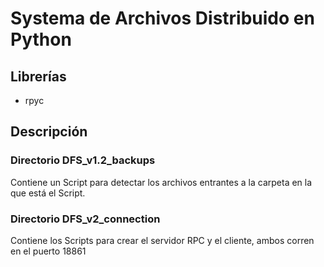 # Systema de Archivos Distribuido en Python

## Librerías
- rpyc

## Descripción
### Directorio DFS_v1.2_backups
Contiene un Script para detectar los archivos entrantes a la carpeta en la que está el Script.

### Directorio DFS_v2_connection
Contiene los Scripts para crear el servidor RPC y el cliente, ambos corren en el puerto 18861


